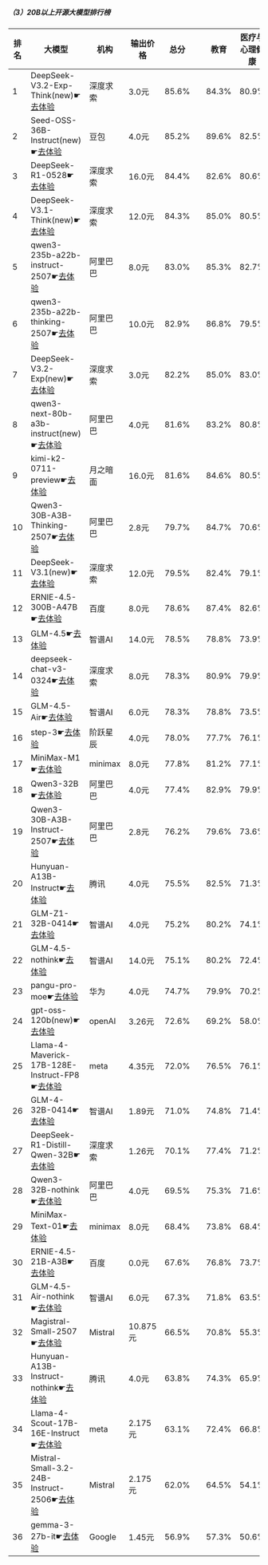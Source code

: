 ##### （3）20B以上开源大模型排行榜
|排名|大模型|机构|输出价格|总分| |教育|医疗与心理健康|金融|法律与行政公务|推理与数学计算|语言与指令遵从|
|---|-----|---|-------|---|-|---|-----------|----|-----------|------------|-----------|
|1|DeepSeek-V3.2-Exp-Think(new)☛[去体验](https://nonelinear.com/static/modelcompare.html?type=open-source)|深度求索|3.0元|85.6%| |        84.3%|80.9%|82.5%|        82.0%|88.1%|89.4%|
|2|Seed-OSS-36B-Instruct(new)☛[去体验](https://nonelinear.com/static/modelcompare.html?type=open-source)|豆包|4.0元|85.2%| |        89.6%|82.5%|75.9%|        81.0%|90.2%|86.0%|
|3|DeepSeek-R1-0528☛[去体验](https://nonelinear.com/static/modelcompare.html?type=open-source)|深度求索|16.0元|84.4%| |        82.6%|80.6%|79.0%|        81.0%|88.5%|87.6%|
|4|DeepSeek-V3.1-Think(new)☛[去体验](https://nonelinear.com/static/modelcompare.html?type=open-source)|深度求索|12.0元|84.3%| |        85.0%|80.5%|82.8%|        82.0%|86.2%|85.9%|
|5|qwen3-235b-a22b-instruct-2507☛[去体验](https://nonelinear.com/static/modelcompare.html?type=open-source)|阿里巴巴|8.0元|83.0%| |        85.3%|82.7%|81.7%|        79.3%|81.0%|86.6%|
|6|qwen3-235b-a22b-thinking-2507☛[去体验](https://nonelinear.com/static/modelcompare.html?type=open-source)|阿里巴巴|10.0元|82.9%| |        86.8%|79.5%|79.6%|        78.3%|87.0%|82.6%|
|7|DeepSeek-V3.2-Exp(new)☛[去体验](https://nonelinear.com/static/modelcompare.html?type=open-source)|深度求索|3.0元|82.2%| |        85.0%|83.0%|79.0%|        80.0%|77.8%|87.3%|
|8|qwen3-next-80b-a3b-instruct(new)☛[去体验](https://nonelinear.com/static/modelcompare.html?type=open-source)|阿里巴巴|4.0元|81.6%| |        83.2%|80.8%|78.7%|        80.7%|79.8%|85.0%|
|9|kimi-k2-0711-preview☛[去体验](https://nonelinear.com/static/modelcompare.html?type=open-source)|月之暗面|16.0元|81.6%| |        84.6%|80.5%|78.6%|        78.7%|77.1%|88.2%|
|10|Qwen3-30B-A3B-Thinking-2507☛[去体验](https://nonelinear.com/static/modelcompare.html?type=open-source)|阿里巴巴|2.8元|79.7%| |        84.7%|70.6%|71.8%|        75.7%|84.9%|82.6%|
|11|DeepSeek-V3.1(new)☛[去体验](https://nonelinear.com/static/modelcompare.html?type=open-source)|深度求索|12.0元|79.5%| |        82.4%|79.1%|78.5%|        74.7%|75.8%|84.9%|
|12|ERNIE-4.5-300B-A47B☛[去体验](https://nonelinear.com/static/modelcompare.html?type=open-source)|百度|8.0元|78.6%| |        87.4%|82.6%|78.9%|        73.2%|64.8%|88.5%|
|13|GLM-4.5☛[去体验](https://nonelinear.com/static/modelcompare.html?type=open-source)|智谱AI|14.0元|78.5%| |        78.8%|73.9%|76.9%|        72.7%|80.4%|82.7%|
|14|deepseek-chat-v3-0324☛[去体验](https://nonelinear.com/static/modelcompare.html?type=open-source)|深度求索|8.0元|78.3%| |        80.9%|79.9%|76.8%|        75.0%|74.1%|84.1%|
|15|GLM-4.5-Air☛[去体验](https://nonelinear.com/static/modelcompare.html?type=open-source)|智谱AI|6.0元|78.3%| |        78.8%|73.5%|71.3%|        69.7%|82.1%|84.4%|
|16|step-3☛[去体验](https://nonelinear.com/static/modelcompare.html?type=open-source)|阶跃星辰|4.0元|78.0%| |        77.7%|76.1%|73.5%|        73.0%|80.0%|81.7%|
|17|MiniMax-M1☛[去体验](https://nonelinear.com/static/modelcompare.html?type=open-source)|minimax|8.0元|77.8%| |        81.2%|77.1%|78.0%|        73.0%|78.7%|79.8%|
|18|Qwen3-32B☛[去体验](https://nonelinear.com/static/modelcompare.html?type=open-source)|阿里巴巴|4.0元|77.4%| |        82.9%|79.9%|79.7%|        69.3%|74.1%|79.5%|
|19|Qwen3-30B-A3B-Instruct-2507☛[去体验](https://nonelinear.com/static/modelcompare.html?type=open-source)|阿里巴巴|2.8元|76.2%| |        79.6%|73.6%|73.2%|        66.7%|78.4%|80.0%|
|20|Hunyuan-A13B-Instruct☛[去体验](https://nonelinear.com/static/modelcompare.html?type=open-source)|腾讯|4.0元|75.5%| |        82.5%|71.3%|69.4%|        72.3%|73.6%|80.6%|
|21|GLM-Z1-32B-0414☛[去体验](https://nonelinear.com/static/modelcompare.html?type=open-source)|智谱AI|4.0元|75.2%| |        80.2%|74.1%|74.0%|        71.7%|74.3%|78.2%|
|22|GLM-4.5-nothink☛[去体验](https://nonelinear.com/static/modelcompare.html?type=open-source)|智谱AI|14.0元|75.1%| |        80.2%|72.4%|73.7%|        69.3%|70.6%|82.1%|
|23|pangu-pro-moe☛[去体验](https://nonelinear.com/static/modelcompare.html?type=open-source)|华为|4.0元|74.7%| |        79.9%|70.2%|82.8%|        68.7%|69.7%|79.2%|
|24|gpt-oss-120b(new)☛[去体验](https://nonelinear.com/static/modelcompare.html?type=open-source)|openAI|3.26元|72.6%| |        69.2%|58.0%|57.9%|        59.3%|87.4%|80.9%|
|25|Llama-4-Maverick-17B-128E-Instruct-FP8☛[去体验](https://nonelinear.com/static/modelcompare.html?type=open-source)|meta|4.35元|72.0%| |        76.5%|76.1%|72.1%|        64.5%|66.4%|78.7%|
|26|GLM-4-32B-0414☛[去体验](https://nonelinear.com/static/modelcompare.html?type=open-source)|智谱AI|1.89元|71.0%| |        74.8%|71.4%|72.7%|        69.0%|60.2%|79.8%|
|27|DeepSeek-R1-Distill-Qwen-32B☛[去体验](https://nonelinear.com/static/modelcompare.html?type=open-source)|深度求索|1.26元|70.1%| |        77.4%|71.2%|72.8%|        65.5%|65.4%|74.1%|
|28|Qwen3-32B-nothink☛[去体验](https://nonelinear.com/static/modelcompare.html?type=open-source)|阿里巴巴|4.0元|69.5%| |        75.3%|71.6%|68.3%|        62.7%|62.1%|76.8%|
|29|MiniMax-Text-01☛[去体验](https://nonelinear.com/static/modelcompare.html?type=open-source)|minimax|8.0元|68.4%| |        73.8%|68.4%|69.2%|        65.7%|55.4%|79.8%|
|30|ERNIE-4.5-21B-A3B☛[去体验](https://nonelinear.com/static/modelcompare.html?type=open-source)|百度|0.0元|67.6%| |        76.8%|73.7%|68.1%|        61.3%|52.7%|79.4%|
|31|GLM-4.5-Air-nothink☛[去体验](https://nonelinear.com/static/modelcompare.html?type=open-source)|智谱AI|6.0元|67.3%| |        71.8%|63.5%|68.8%|        52.3%|64.6%|76.4%|
|32|Magistral-Small-2507☛[去体验](https://nonelinear.com/static/modelcompare.html?type=open-source)|Mistral|10.875元|66.5%| |        70.8%|55.3%|55.9%|        53.3%|72.6%|75.7%|
|33|Hunyuan-A13B-Instruct-nothink☛[去体验](https://nonelinear.com/static/modelcompare.html?type=open-source)|腾讯|4.0元|63.8%| |        74.3%|65.9%|54.5%|        58.0%|52.9%|75.9%|
|34|Llama-4-Scout-17B-16E-Instruct☛[去体验](https://nonelinear.com/static/modelcompare.html?type=open-source)|meta|2.175元|63.1%| |        72.4%|66.8%|61.9%|        44.5%|57.7%|73.0%|
|35|Mistral-Small-3.2-24B-Instruct-2506☛[去体验](https://nonelinear.com/static/modelcompare.html?type=open-source)|Mistral|2.175元|62.0%| |        64.5%|54.1%|54.5%|        60.3%|62.5%|68.8%|
|36|gemma-3-27b-it☛[去体验](https://nonelinear.com/static/modelcompare.html?type=open-source)|Google|1.45元|56.9%| |        57.3%|50.6%|56.4%|        39.7%|59.5%|66.0%|
